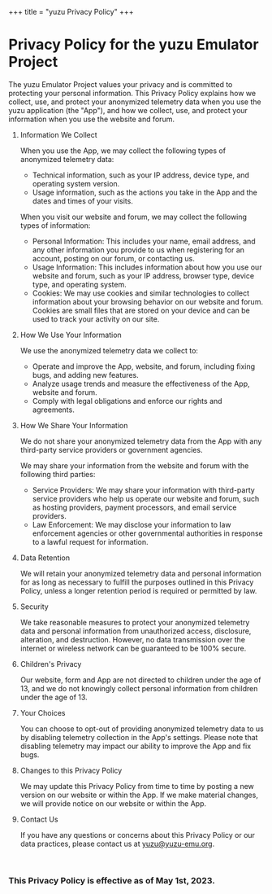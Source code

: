 +++
title = "yuzu Privacy Policy"
+++

# Privacy Policy for the yuzu Emulator Project

The yuzu Emulator Project values your privacy and is committed to protecting your personal information. 
This Privacy Policy explains how we collect, use, and protect your anonymized telemetry data when you use the yuzu application (the "App"), and how we collect, use, and protect your information when you use the website and forum.

1. Information We Collect

    When you use the App, we may collect the following types of anonymized telemetry data:
      - Technical information, such as your IP address, device type, and operating system version.
      - Usage information, such as the actions you take in the App and the dates and times of your visits.

    When you visit our website and forum, we may collect the following types of information:
      - Personal Information: This includes your name, email address, and any other information you provide to us when registering for an account, posting on our forum, or contacting us.
      - Usage Information: This includes information about how you use our website and forum, such as your IP address, browser type, device type, and operating system.
      - Cookies: We may use cookies and similar technologies to collect information about your browsing behavior on our website and forum. Cookies are small files that are stored on your device and can be used to track your activity on our site.

2. How We Use Your Information

    We use the anonymized telemetry data we collect to:
      - Operate and improve the App, website, and forum, including fixing bugs, and adding new features.
      - Analyze usage trends and measure the effectiveness of the App, website and forum.
      - Comply with legal obligations and enforce our rights and agreements.

3. How We Share Your Information

    We do not share your anonymized telemetry data from the App with any third-party service providers or government agencies.

    We may share your information from the website and forum with the following third parties:
      - Service Providers: We may share your information with third-party service providers who help us operate our website and forum, such as hosting providers, payment processors, and email service providers.
      - Law Enforcement: We may disclose your information to law enforcement agencies or other governmental authorities in response to a lawful request for information.

4. Data Retention

    We will retain your anonymized telemetry data and personal information for as long as necessary to fulfill the purposes outlined in this Privacy Policy, unless a longer retention period is required or permitted by law.

5. Security

    We take reasonable measures to protect your anonymized telemetry data and personal information from unauthorized access, disclosure, alteration, and destruction. 
    However, no data transmission over the internet or wireless network can be guaranteed to be 100% secure.

6. Children's Privacy

    Our website, form and App are not directed to children under the age of 13, and we do not knowingly collect personal information from children under the age of 13.

7. Your Choices

    You can choose to opt-out of providing anonymized telemetry data to us by disabling telemetry collection in the App's settings. 
    Please note that disabling telemetry may impact our ability to improve the App and fix bugs.

8. Changes to this Privacy Policy

    We may update this Privacy Policy from time to time by posting a new version on our website or within the App. 
    If we make material changes, we will provide notice on our website or within the App.

9. Contact Us

    If you have any questions or concerns about this Privacy Policy or our data practices, please contact us at yuzu@yuzu-emu.org.

<br>

### This Privacy Policy is effective as of **May 1st, 2023**.
